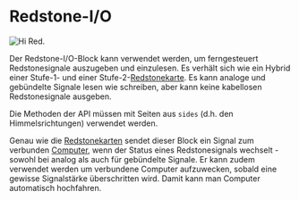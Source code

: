 # Redstone-I/O

![Hi Red.](oredict:opencomputers:redstone)

Der Redstone-I/O-Block kann verwendet werden, um ferngesteuert Redstonesignale auszugeben und einzulesen. Es verhält sich wie ein Hybrid einer Stufe-1- und einer Stufe-2-[Redstonekarte](../item/redstoneCard1.md). Es kann analoge und gebündelte Signale lesen wie schreiben, aber kann keine kabellosen Redstonesignale ausgeben.

Die Methoden der API müssen mit Seiten aus `sides` (d.h. den Himmelsrichtungen) verwendet werden.

Genau wie die [Redstonekarten](../item/redstoneCard1.md) sendet dieser Block ein Signal zum verbunden [Computer](../general/computer.md), wenn der Status eines Redstonesignals wechselt - sowohl bei analog als auch für gebündelte Signale. Er kann zudem verwendet werden um verbundene Computer aufzuwecken, sobald eine gewisse Signalstärke überschritten wird. Damit kann man Computer automatisch hochfahren.
